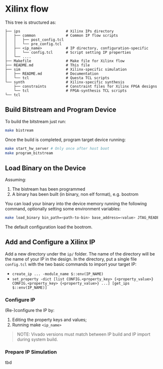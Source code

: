 # Xilinx flow
This tree is structured as:
```
├── ips                     # Xilinx IPs directory
│   ├── common              # Common IP flow scripts 
│   │   ├── post_config.tcl
│   │   └── pre_config.tcl
│   ├── <ip_name>           # IP directory, configuration-specific
│   │   └── config.tcl      # Script setting IP properties
│   └── ....
├── Makefile                # Make file for Xilinx flow
├── README.md               # This file
├── sim                     # Xilinx-specific simulation
│   ├── README.md           # Documentation
│   └── tcl                 # Questa TCL scripts
└── synth                   # Xilinx-specific synthesis
    ├── constraints         # Constraint files for Xilinx FPGA designs
    └── tcl                 # FPGA-synthesis TCL scripts
└── tcl                    
```

## Build Bitstream and Program Device
To build the bitstream just run:
``` bash
make bistream
```

Once the build is completed, program target device running:
``` bash
make start_hw_server # Only once after host boot
make program_bitstream
```

## Load Binary on the Device
Assuming:
1. The bistream has been programmed
2. A binary has been built (in binary, non elf format), e.g. bootrom

You can load your binary into the device memory running the following command, optionally setting some environment variables:
``` bash
make load_binary bin_path=<path-to-bin> base_address=<value> JTAG_READBACK=<false|true>
```
The default configuration load the bootrom.

## Add and Configure a Xilinx IP
Add a new directory under the `ip/` folder. The name of the directory will be the name of your IP in the design. In the directory, put a single file `config.tcl` with the two basic commands to import your target IP:
* `create_ip ... -module_name $::env(IP_NAME)`
* `set_property -dict [list CONFIG.<property_key> {<property_value>} CONFIG.<property_key> {<property_value>} ...] [get_ips $::env(IP_NAME)]`

### Configure IP
(Re-)configure the IP by:
1. Editing the property keys and values;
2. Running make `<ip_name>`
> NOTE: Vivado versions must match between IP build and IP import during system build.

### Prepare IP Simulation
tbd

 
